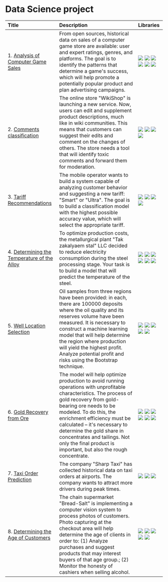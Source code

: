 
# Data Science project

| Title | Description | Libraries | 
| :---------------------- | :---------------------- | :---------------------- |
|1. [Analysis of Computer Game Sales](https://github.com/Sklyan1878/portfolio/blob/main/1.%20game_sales.ipynb) |From open sources, historical data on sales of a computer game store are available: user and expert ratings, genres, and platforms. The goal is to identify the patterns that determine a game's success, which will help promote a potentially popular product and plan advertising campaigns.| ![](https://img.shields.io/badge/-NumPy-orange) ![](https://img.shields.io/badge/-Python-brithgreen) ![](https://img.shields.io/badge/-Pandas-blue) ![](https://img.shields.io/badge/-SciPy-4c9acb) ![](https://img.shields.io/badge/-Seaborn-0b80ff) ![](https://img.shields.io/badge/-EDA-8f4bc1) |
|2. [Comments classification](https://github.com/Sklyan1878/portfolio/blob/main/2.%20comments_classification.ipynb)| The online store "WikiShop" is launching a new service. Now, users can edit and supplement product descriptions, much like in wiki communities. This means that customers can suggest their edits and comment on the changes of others. The store needs a tool that will identify toxic comments and forward them for moderation.| ![](https://img.shields.io/badge/-Python-brithgreen) ![](https://img.shields.io/badge/-Pandas-blue) ![](https://img.shields.io/badge/-nltk-cb3e7b) ![](https://img.shields.io/badge/-Bert-green) |
|3. [Tariff Recommendations](https://github.com/Sklyan1878/portfolio/blob/main/3.%20tariff_recommendations.ipynb) |The mobile operator wants to build a system capable of analyzing customer behavior and suggesting a new tariff: "Smart" or "Ultra". The goal is to build a classification model with the highest possible accuracy value, which will select the appropriate tariff.| ![](https://img.shields.io/badge/-Python-brithgreen) ![](https://img.shields.io/badge/-Pandas-blue) ![](https://img.shields.io/badge/-Seaborn-0b80ff) ![](https://img.shields.io/badge/-ScikitLearn-yellow) |
|4. [Determining the Temperature of the Alloy](https://github.com/Sklyan1878/portfolio/blob/main/4.%20steel_temperature.ipynb) |To optimize production costs, the metallurgical plant "Tak zakalyaem stal" LLC decided to reduce electricity consumption during the steel processing stage. Your task is to build a model that will predict the temperature of the steel.| ![](https://img.shields.io/badge/-Python-brithgreen) ![](https://img.shields.io/badge/-Pandas-blue) ![](https://img.shields.io/badge/-NumPy-orange) ![](https://img.shields.io/badge/-ScikitLearn-yellow) ![](https://img.shields.io/badge/-Seaborn-0b80ff) ![](https://img.shields.io/badge/-EDA-8f4bc1)  |
|5. [Well Location Selection](https://github.com/Sklyan1878/portfolio/blob/main/5.%20well_location.ipynb) | Oil samples from three regions have been provided: in each, there are 100000 deposits where the oil quality and its reserves volume have been measured. It is necessary to construct a machine learning model that will help determine the region where production will yield the highest profit. Analyze potential profit and risks using the Bootstrap technique.| ![](https://img.shields.io/badge/-Python-brithgreen) ![](https://img.shields.io/badge/-Pandas-blue) ![](https://img.shields.io/badge/-ScikitLearn-yellow) ![](https://img.shields.io/badge/-NumPy-orange) ![](https://img.shields.io/badge/-SciPy-4c9acb) |
|6. [Gold Recovery from Ore](https://github.com/Sklyan1878/portfolio/blob/main/6.%20gold_recovery.ipynb) | The model will help optimize production to avoid running operations with unprofitable characteristics. The process of gold recovery from gold-bearing ore needs to be modeled. To do this, the enrichment efficiency must be calculated – it's necessary to determine the gold share in concentrates and tailings. Not only the final product is important, but also the rough concentrate.| ![](https://img.shields.io/badge/-Python-brithgreen) ![](https://img.shields.io/badge/-Pandas-blue) ![](https://img.shields.io/badge/-NumPy-orange) ![](https://img.shields.io/badge/-ScikitLearn-yellow) ![](https://img.shields.io/badge/-Matplotlib-9cf) ![](https://img.shields.io/badge/-EDA-8f4bc1) |
|7. [Taxi Order Prediction](https://github.com/Sklyan1878/portfolio/blob/main/7.%20taxi_time_prediction.ipynb) | The company "Sharp Taxi" has collected historical data on taxi orders at airports. The company wants to attract more drivers during peak times.| ![](https://img.shields.io/badge/-Python-brithgreen) ![](https://img.shields.io/badge/-Pandas-blue) ![](https://img.shields.io/badge/-ScikitLearn-yellow) |
|8. [Determining the Age of Customers](https://github.com/Sklyan1878/portfolio/blob/main/8.%20age_prediction.ipynb) | The chain supermarket "Bread-Salt" is implementing a computer vision system to process photos of customers. Photo capturing at the checkout area will help determine the age of clients in order to: (1) Analyze purchases and suggest products that may interest buyers of that age group.; (2) Monitor the honesty of cashiers when selling alcohol.| ![](https://img.shields.io/badge/-Python-brithgreen) ![](https://img.shields.io/badge/-Pandas-blue) ![](https://img.shields.io/badge/-Keras-f36a6d) ![](https://img.shields.io/badge/-NumPy-orange) ![](https://img.shields.io/badge/-Matplotlib-9cf)|

